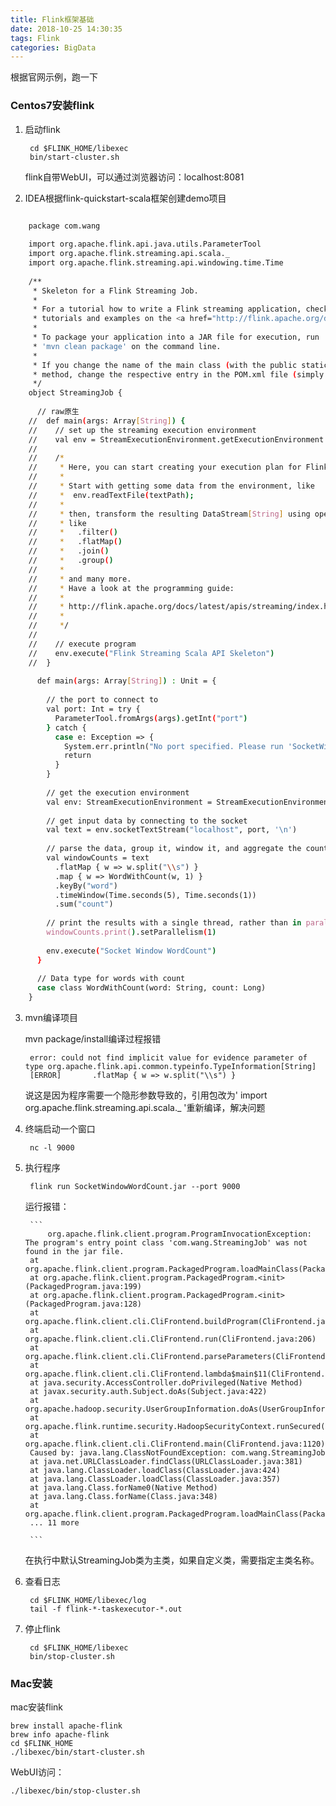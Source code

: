 ```yaml
---
title: Flink框架基础
date: 2018-10-25 14:30:35
tags: Flink
categories: BigData
---
```

根据官网示例，跑一下

### Centos7安装flink

1. 启动flink

		cd $FLINK_HOME/libexec
		bin/start-cluster.sh

	flink自带WebUI，可以通过浏览器访问：localhost:8081
	
<!-- more -->

2. IDEA根据flink-quickstart-scala框架创建demo项目

``` bash

	package com.wang
	
	import org.apache.flink.api.java.utils.ParameterTool
	import org.apache.flink.streaming.api.scala._
	import org.apache.flink.streaming.api.windowing.time.Time
	
	/**
	 * Skeleton for a Flink Streaming Job.
	 *
	 * For a tutorial how to write a Flink streaming application, check the
	 * tutorials and examples on the <a href="http://flink.apache.org/docs/stable/">Flink Website</a>.
	 *
	 * To package your application into a JAR file for execution, run
	 * 'mvn clean package' on the command line.
	 *
	 * If you change the name of the main class (with the public static void main(String[] args))
	 * method, change the respective entry in the POM.xml file (simply search for 'mainClass').
	 */
	object StreamingJob {
	
	  // raw原生
	//  def main(args: Array[String]) {
	//    // set up the streaming execution environment
	//    val env = StreamExecutionEnvironment.getExecutionEnvironment
	//
	//    /*
	//     * Here, you can start creating your execution plan for Flink.
	//     *
	//     * Start with getting some data from the environment, like
	//     *  env.readTextFile(textPath);
	//     *
	//     * then, transform the resulting DataStream[String] using operations
	//     * like
	//     *   .filter()
	//     *   .flatMap()
	//     *   .join()
	//     *   .group()
	//     *
	//     * and many more.
	//     * Have a look at the programming guide:
	//     *
	//     * http://flink.apache.org/docs/latest/apis/streaming/index.html
	//     *
	//     */
	//
	//    // execute program
	//    env.execute("Flink Streaming Scala API Skeleton")
	//  }
	
	  def main(args: Array[String]) : Unit = {
	
	    // the port to connect to
	    val port: Int = try {
	      ParameterTool.fromArgs(args).getInt("port")
	    } catch {
	      case e: Exception => {
	        System.err.println("No port specified. Please run 'SocketWindowWordCount --port <port>'")
	        return
	      }
	    }
	
	    // get the execution environment
	    val env: StreamExecutionEnvironment = StreamExecutionEnvironment.getExecutionEnvironment
	
	    // get input data by connecting to the socket
	    val text = env.socketTextStream("localhost", port, '\n')
	
	    // parse the data, group it, window it, and aggregate the counts
	    val windowCounts = text
	      .flatMap { w => w.split("\\s") }
	      .map { w => WordWithCount(w, 1) }
	      .keyBy("word")
	      .timeWindow(Time.seconds(5), Time.seconds(1))
	      .sum("count")
	
	    // print the results with a single thread, rather than in parallel
	    windowCounts.print().setParallelism(1)
	
	    env.execute("Socket Window WordCount")
	  }
	
	  // Data type for words with count
	  case class WordWithCount(word: String, count: Long)
	}


```

3. mvn编译项目

	mvn package/install编译过程报错
	
		error: could not find implicit value for evidence parameter of type org.apache.flink.api.common.typeinfo.TypeInformation[String]
		[ERROR]       .flatMap { w => w.split("\\s") }

	说这是因为程序需要一个隐形参数导致的，引用包改为'	import org.apache.flink.streaming.api.scala._
'重新编译，解决问题

4. 终端启动一个窗口

		nc -l 9000
	
5. 执行程序

		flink run SocketWindowWordCount.jar --port 9000
		
	运行报错：
		
		```
			org.apache.flink.client.program.ProgramInvocationException: The program's entry point class 'com.wang.StreamingJob' was not found in the jar file.
		at org.apache.flink.client.program.PackagedProgram.loadMainClass(PackagedProgram.java:617)
		at org.apache.flink.client.program.PackagedProgram.<init>(PackagedProgram.java:199)
		at org.apache.flink.client.program.PackagedProgram.<init>(PackagedProgram.java:128)
		at org.apache.flink.client.cli.CliFrontend.buildProgram(CliFrontend.java:856)
		at org.apache.flink.client.cli.CliFrontend.run(CliFrontend.java:206)
		at org.apache.flink.client.cli.CliFrontend.parseParameters(CliFrontend.java:1044)
		at org.apache.flink.client.cli.CliFrontend.lambda$main$11(CliFrontend.java:1120)
		at java.security.AccessController.doPrivileged(Native Method)
		at javax.security.auth.Subject.doAs(Subject.java:422)
		at org.apache.hadoop.security.UserGroupInformation.doAs(UserGroupInformation.java:1754)
		at org.apache.flink.runtime.security.HadoopSecurityContext.runSecured(HadoopSecurityContext.java:41)
		at org.apache.flink.client.cli.CliFrontend.main(CliFrontend.java:1120)
		Caused by: java.lang.ClassNotFoundException: com.wang.StreamingJob
		at java.net.URLClassLoader.findClass(URLClassLoader.java:381)
		at java.lang.ClassLoader.loadClass(ClassLoader.java:424)
		at java.lang.ClassLoader.loadClass(ClassLoader.java:357)
		at java.lang.Class.forName0(Native Method)
		at java.lang.Class.forName(Class.java:348)
		at org.apache.flink.client.program.PackagedProgram.loadMainClass(PackagedProgram.java:614)
		... 11 more

		```
	在执行中默认StreamingJob类为主类，如果自定义类，需要指定主类名称。
		
6. 查看日志

		cd $FLINK_HOME/libexec/log
		tail -f flink-*-taskexecutor-*.out
	
7. 停止flink

		cd $FLINK_HOME/libexec
		bin/stop-cluster.sh

### Mac安装

mac安装flink

	brew install apache-flink
	brew info apache-flink
	cd $FLINK_HOME
	./libexec/bin/start-cluster.sh
	
WebUI访问：
	
	./libexec/bin/stop-cluster.sh